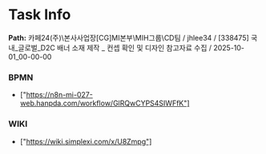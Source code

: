 # Task Info

**Path:** 카페24(주)\본사사업장\[CG]MI본부\MIH그룹\CD팀 / jhlee34 / [338475] 국내_글로벌_D2C 배너 소재 제작 _ 컨셉 확인 및 디자인 참고자료 수집 / 2025-10-01_00-00-00

### BPMN
- ["https://n8n-mi-027-web.hanpda.com/workflow/GlRQwCYPS4SIWFfK"]

### WIKI
- ["https://wiki.simplexi.com/x/U8Zmpg"]

